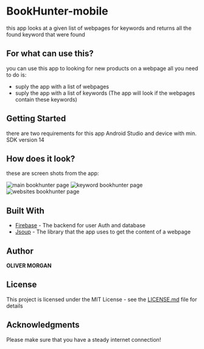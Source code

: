 # BookHunter-mobile
this app looks at a given list of webpages for keywords and returns all the found keyword that were found

## For what can use this?
you can use this app to looking for new products on a webpage all you need to do is:
* suply the app with a list of webpages
* suply the app with a list of keywords (The app will look if the webpages contain these keywords)

## Getting Started
there are two requirements for this app Android Studio and device with min. SDK version 14


## How does it look?
these are screen shots from the app:

![main bookhunter page](https://i.imgur.com/4JqtbTq.png)
![keyword bookhunter page](https://imgur.com/gallery/I4el08G)
![websites bookhunter page](https://imgur.com/gallery/K8JZvxH)


## Built With

* [Firebase](https://firebase.google.com/) - The backend for user Auth and database
* [Jsoup](https://jsoup.org//) - The library that the app uses to get the content of a webpage



## Author

**OLIVER MORGAN**

## License

This project is licensed under the MIT License - see the [LICENSE.md](LICENSE.md) file for details

## Acknowledgments

Please make sure that you have a steady internet connection!


